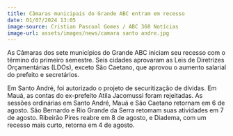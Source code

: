 ```yaml
---
title: Câmaras municipais do Grande ABC entram em recesso
date: 01/07/2024 13:05
image-source: Cristian Pascoal Gomes / ABC 360 Notícias
image-url: assets/images/news/camara santo andre.jpg
---
```


As Câmaras dos sete municípios do Grande ABC iniciam seu recesso com o término do primeiro semestre. Seis cidades aprovaram as Leis de Diretrizes Orçamentárias (LDOs), exceto São Caetano, que aprovou o aumento salarial do prefeito e secretários.

Em Santo André, foi autorizado o projeto de securitização de dívidas. Em Mauá, as contas do ex-prefeito Atila Jacomussi foram rejeitadas. As sessões ordinárias em Santo André, Mauá e São Caetano retornam em 6 de agosto. São Bernardo e Rio Grande da Serra retomam suas atividades em 7 de agosto. Ribeirão Pires reabre em 8 de agosto, e Diadema, com um recesso mais curto, retorna em 4 de agosto.

